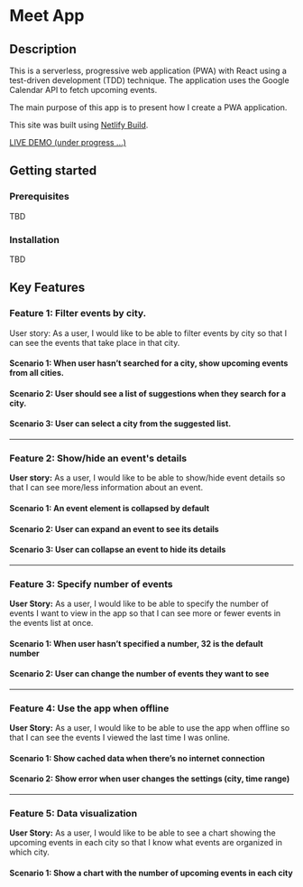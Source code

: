 # Meet App

## Description

This is a serverless, progressive web application (PWA) with React using a test-driven development (TDD) technique. The application uses the Google Calendar API to fetch upcoming events.

The main purpose of this app is to present how I create a PWA application.

This site was built using [Netlify Build](https://www.netlify.com/products/build/).

[LIVE DEMO (under progress ...)](https://meet.smartcoder.dev/)

## Getting started

### Prerequisites

TBD

### Installation

TBD

## Key Features
### Feature 1: Filter events by city.
User story: As a user, I would like to be able to filter events by city so that I can see the events that take place in that city.
#### Scenario 1: When user hasn’t searched for a city, show upcoming events from all cities.
#### Scenario 2: User should see a list of suggestions when they search for a city.
#### Scenario 3: User can select a city from the suggested list.
---
### Feature 2: Show/hide an event's details
**User story:** As a user, I would like to be able to show/hide event details so that I can see more/less information about an event.
#### Scenario 1: An event element is collapsed by default
#### Scenario 2: User can expand an event to see its details
#### Scenario 3: User can collapse an event to hide its details
---
### Feature 3: Specify number of events
**User Story:** As a user, I would like to be able to specify the number of events I want to view in the app so that I can see more or fewer events in the events list at once.
#### Scenario 1: When user hasn’t specified a number, 32 is the default number
#### Scenario 2: User can change the number of events they want to see
---
### Feature 4: Use the app when offline
**User Story:** As a user, I would like to be able to use the app when offline so that I can see the events I viewed the last time I was online.
#### Scenario 1: Show cached data when there’s no internet connection
#### Scenario 2: Show error when user changes the settings (city, time range)
---
### Feature 5: Data visualization
**User Story:** As a user, I would like to be able to see a chart showing the upcoming events in each city so that I know what events are organized in which city.
#### Scenario 1: Show a chart with the number of upcoming events in each city
